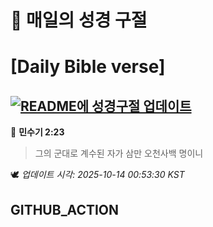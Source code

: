 # 🙏 매일의 성경 구절
# [Daily Bible verse]
## [![README에 성경구절 업데이트](https://github.com/DONGSUKA/first_test/actions/workflows/update-readme-bible.yml/badge.svg)](https://github.com/DONGSUKA/first_test/actions/workflows/update-readme-bible.yml)
<!-- START_BIBLE_VERSE -->
📖 **민수기 2:23**
> 그의 군대로 계수된 자가 삼만 오천사백 명이니

🕊️ _업데이트 시각: 2025-10-14 00:53:30 KST_
  <!-- END_BIBLE_VERSE -->
## GITHUB_ACTION
